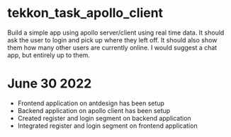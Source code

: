 # tekkon_task_apollo_client

Build a simple app using apollo server/client using real time data. It should ask the user to login and pick up where they left off. It should also show them how many other users are currently online. I would suggest a chat app, but entirely up to them.

# June 30 2022

- Frontend application on antdesign has been setup
- Backend application on apollo client has been setup
- Created register and login segment on backend application
- Integrated register and login segment on frontend application
